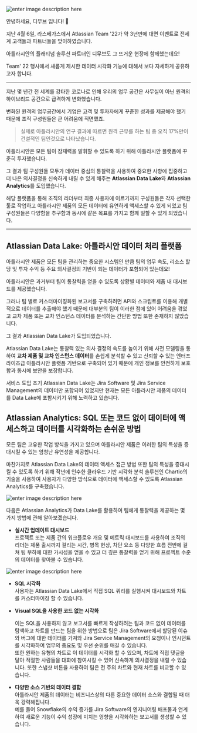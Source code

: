 ![enter image description here](https://3kllhk1ibq34qk6sp3bhtox1-wpengine.netdna-ssl.com/wp-content/uploads/2022/03/image-20220309-183113-1536x747.png)

안녕하세요, 디무브 입니다! 🎈

지난 4월 6일, 라스베가스에서 Atlassian Team '22가 약 3년만에 대면 이벤트로 전세계 고객들과 파트너들을 맞이하였습니다.

아틀라시안의 플래티넘 솔루션 파트너인 디무브도 그 뜨거운 현장에 함께했는데요!

Team' 22 행사에서 새롭게 제시한 데이터 시각화 기능에 대해서 보다 자세하게 공유하고자 합니다. 

---

지난 몇 년간 전 세계를 강타한 코로나로 인해 우리의 업무 공간은 사무실이 아닌 원격의 하이브리드 공간으로 급격하게 변화했습니다.

변화된 원격의 업무공간에서 기업은 고객 및 투자자에게 꾸준한 성과를 제공해야 했기 때문에 조직 구성원들은 큰 어려움에 직면했죠.

> 실제로 아틀라시안의 연구 결과에 따르면 원격 근무를 하는 팀 중 오직 17%만이 건설적인 팀인것으로 나타났습니다.

아틀라시안은 모든 팀이 잠재력을 발휘할 수 있도록 하기 위해 아틀라시안 플랫폼에 꾸준히 투자했습니다.

그 결과 팀 구성원들 모두가 데이터 중심의 통찰력을 사용하여 중요한 사항에 집중하고 더 나은 의사결정을 신속하게 내릴 수 있게 해주는 **Atlassian Data Lake**와 **Atlassian Analytics**를 도입했습니다.

해당 플랫폼을 통해 조직의 리더부터 최종 사용자에 이르기까지 구성원들은 각자 선택한 툴로 작업하고 아틀라시안 제품의 모든 데이터에 유연하게 액세스할 수 있게 되었고 팀 구성원들은 다양함을 추구함과 동시에 같은 목표를 가지고 함께 일할 수 있게 되었습니다.

---

## **Atlassian Data Lake: 아틀라시안 데이터 처리 플랫폼**

아틀라시안 제품은 모든 팀을 관리하는 중요한 시스템인 만큼 팀의 업무 속도, 리소스 할당 및 투자 수익 등 주요 의사결정의 기반이 되는 데이터가 포함되어 있는데요!

아틀라시안은 과거부터 팀이 통찰력을 얻을 수 있도록 상황별 데이터와 제품 내 대시보드를 제공했습니다.

그러나 팀 별로 커스터마이징화된 보고서를 구축하려면 API와 스크립트를 이용해 개별적으로 데이터를 추출해야 했기 때문에 대부분의 팀이 이러한 점에 있어 어려움을 겪었고 교차 제품 또는 교차 인스턴스 데이터를 분석하는 간단한 방법 또한 존재하지 않았습니다.

그 결과 Atlassian Data Lake가 도입되었습니다.

Atlassian Data Lake는 통찰력 있는 의사 결정의 속도를 높이기 위해 사전 모델링을 통하여 **교차 제품 및 교차 인스턴스 데이터**를 손쉽게 분석할 수 있고 신뢰할 수 있는 엔터프라이즈급 아틀라시안 플랫폼 기반으로 구축되어 있기 때문에 개인 정보를 안전하게 보호함과 동시에 보안을 보장합니다.

서비스 도입 초기 Atlassian Data Lake는 Jira Software 및 Jira Service Management의 데이터만 포함되어 있었지만 현재는 모든 아틀라시안 제품의 데이터를 Data Lake에 포함시키기 위해 노력하고 있습니다.



## **Atlassian Analytics: SQL 또는 코드 없이 데이터에 액세스하고 데이터를 시각화하는 손쉬운 방법**

모든 팀은 고유한 작업 방식을 가지고 있으며 아틀라시안 제품은 이러한 팀의 특성을 증대시킬 수 있는 엄청난 유연성을 제공합니다.

마찬가지로 Atlassian Data Lake의 데이터 액세스 접근 방법 또한 팀의 특성을 증대시킬 수 있도록 하기 위해 작년에 인수한 클라우드 기반 시각화 분석 솔루션인 Chartio의 기술을 사용하여 사용자가 다양한 방식으로 데이터에 액세스할 수 있도록 Atlassian Analytics를 구축했습니다.

![enter image description here](https://3kllhk1ibq34qk6sp3bhtox1-wpengine.netdna-ssl.com/wp-content/uploads/2022/03/5364dc3a-08dd-4b01-9590-aa0bc7488a6d.png)


다음은 Atlassian Analytics가 Data Lake를 활용하여 팀에게 통찰력을 제공하는 몇 가지 방법에 관해 알아보겠습니다.

- **실시간 업데이트 대시보드**  
프로젝트 또는 제품 간의 워크플로우 개요 및 메트릭 대시보드를 사용하여 조직의 리더는 제품 출시까지 걸리는 시간, 병목 현상, 차단 요소 등 다양한 흐름 전반에 걸쳐 팀 부하에 대한 가시성을 얻을 수 있고 더 깊은 통찰력을 얻기 위해 프로젝트 수준의 데이터를 찾아볼 수 있습니다.

![enter image description here](https://3kllhk1ibq34qk6sp3bhtox1-wpengine.netdna-ssl.com/wp-content/uploads/2022/03/320633b5-718c-4be2-b12a-65855309d2f6.png)

-   **SQL 시각화**  
    사용자는 Atlassian Data Lake에서 직접 SQL 쿼리를 실행시켜 대시보드와 차트를 커스터마이징 할 수 있습니다.
    

-   **Visual SQL을 사용한 코드 없는 시각화**
    
    이는 SQL을 사용하지 않고 보고서를 빠르게 작성하려는 팀과 코드 없이 데이터를 탐색하고 차트를 만드는 팀을 위한 방법으로 팀은 Jira Software에서 할당된 이슈와 버그에 대한 데이터를 가져와 Jira Service Management의 요청이나 인시던트를 시각화하여 업무의 중요도 및 우선 순위를 매길 수 있습니다.  
    또한 원하는 유형의 차트로 이 데이터를 시각화 할 수 있으며, 차트에 직접 댓글을 달아 적절한 사람들을 대화에 참여시킬 수 있어 신속하게 의사결정을 내릴 수 있습니다. 또한 스냅샷 버튼을 사용하여 팀은 전 주의 차트와 현재 차트를 비교할 수 있습니다.


- **다양한 소스 기반의 데이터 결합**  
아틀라시안 제품의 데이터는 비즈니스상의 다른 중요한 데이터 소스와 결합될 때 더욱 강력해집니다.  
예를 들어 Snowflake의 수익 증가를 Jira Software의 엔지니어링 배포물과 연계하여 새로운 기능이 수익 성장에 미치는 영향을 시각화하는 보고서를 생성할 수 있습니다.
<!--stackedit_data:
eyJoaXN0b3J5IjpbLTg3MjY0MDI4NCwtMTA0NTM5NTk3OF19
-->